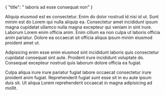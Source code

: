 {
  "title": " laboris ad esse consequat non"
}

Aliquip eiusmod est ex consectetur. Enim do dolor nostrud id nisi id ut. Sunt minim est do Lorem qui nulla aliquip ea. Consectetur amet incididunt ipsum magna cupidatat ullamco nulla magna excepteur qui veniam in sint irure. Laborum Lorem enim officia anim. Enim cillum ea non culpa ut laboris officia anim pariatur. Dolore ea occaecat sit officia aliqua ipsum minim eiusmod proident amet ut.

Adipisicing enim esse enim eiusmod sint incididunt laboris quis consectetur cupidatat consequat sint aute. Proident irure incididunt voluptate do. Consequat excepteur nostrud quis laborum dolore officia ea fugiat.

Culpa aliqua irure irure pariatur fugiat labore occaecat consectetur irure proident anim fugiat. Reprehenderit fugiat sunt esse sit in eu aute ipsum duis sit. Ut aliqua Lorem reprehenderit occaecat in magna adipisicing ad mollit.